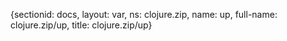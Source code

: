 {sectionid: docs, layout: var, ns: clojure.zip, name: up, full-name: clojure.zip/up,
  title: clojure.zip/up}
